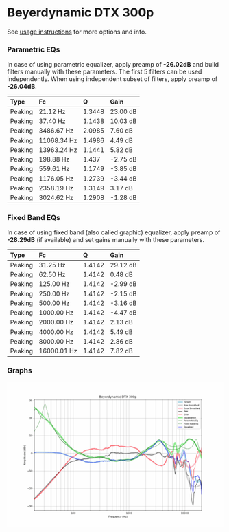 # Beyerdynamic DTX 300p
See [usage instructions](https://github.com/jaakkopasanen/AutoEq#usage) for more options and info.

### Parametric EQs
In case of using parametric equalizer, apply preamp of **-26.02dB** and build filters manually
with these parameters. The first 5 filters can be used independently.
When using independent subset of filters, apply preamp of **-26.04dB**.

| Type    | Fc          |      Q | Gain     |
|:--------|:------------|:-------|:---------|
| Peaking | 21.12 Hz    | 1.3448 | 23.00 dB |
| Peaking | 37.40 Hz    | 1.1438 | 10.03 dB |
| Peaking | 3486.67 Hz  | 2.0985 | 7.60 dB  |
| Peaking | 11068.34 Hz | 1.4986 | 4.49 dB  |
| Peaking | 13963.24 Hz | 1.1441 | 5.82 dB  |
| Peaking | 198.88 Hz   | 1.437  | -2.75 dB |
| Peaking | 559.61 Hz   | 1.1749 | -3.85 dB |
| Peaking | 1176.05 Hz  | 1.2739 | -3.44 dB |
| Peaking | 2358.19 Hz  | 1.3149 | 3.17 dB  |
| Peaking | 3024.62 Hz  | 1.2908 | -1.28 dB |

### Fixed Band EQs
In case of using fixed band (also called graphic) equalizer, apply preamp of **-28.29dB**
(if available) and set gains manually with these parameters.

| Type    | Fc          |      Q | Gain     |
|:--------|:------------|:-------|:---------|
| Peaking | 31.25 Hz    | 1.4142 | 29.12 dB |
| Peaking | 62.50 Hz    | 1.4142 | 0.48 dB  |
| Peaking | 125.00 Hz   | 1.4142 | -2.99 dB |
| Peaking | 250.00 Hz   | 1.4142 | -2.15 dB |
| Peaking | 500.00 Hz   | 1.4142 | -3.16 dB |
| Peaking | 1000.00 Hz  | 1.4142 | -4.47 dB |
| Peaking | 2000.00 Hz  | 1.4142 | 2.13 dB  |
| Peaking | 4000.00 Hz  | 1.4142 | 5.49 dB  |
| Peaking | 8000.00 Hz  | 1.4142 | 2.86 dB  |
| Peaking | 16000.01 Hz | 1.4142 | 7.82 dB  |

### Graphs
![](./Beyerdynamic%20DTX%20300p.png)